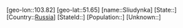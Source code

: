 ﻿---
location: [51.65,103.82]
type: City
tags:
- geo/City


SpocWebEntityId: 34324
isDeleted: false
confidential: public

---
[geo-lon::103.82]
[geo-lat::51.65]
[name::Sliudynka]
[State::]
[Country::[Russia](geo/Continent/Europe/Russia.md)]
[StateId::]
[Population::]
[Unknown::]

